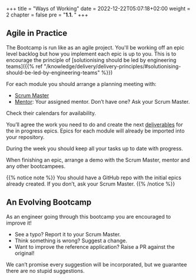 +++
title = "Ways of Working"
date = 2022-12-22T05:07:18+02:00
weight = 2
chapter = false
pre = "<b>1.1. </b>"
+++


## Agile in Practice

The Bootcamp is run like as an agile project. You'll be working off an epic level backlog but how you implement
each epic is up to you. This is to encourage the principle of [solutionising should be led by engineering teams]({{% ref "/knowledge/delivery/delivery-principles/#solutionising-should-be-led-by-engineering-teams" %}})



For each module you should arrange a planning meeting with:

* [Scrum Master](./roles.md#scrum-master)
* [Mentor](./roles.md#mentor): Your assigned mentor. Don’t have one? Ask your Scrum Master.

Check their calendars for availability.

You’ll agree the work you need to do and create the next [deliverables](./rituals-artfifacts.md#deliverable) for the in progress epics.
Epics for each module will already be imported into your repository.

During the week you should keep all your tasks up to date with progress.

When finishing an epic, arrange a demo with the Scrum Master, mentor and any other bootcampees.

{{% notice note %}}
You should have a GitHub repo with the initial epics already created. If you don’t, ask your Scrum Master.
{{% /notice %}}

## An Evolving Bootcamp

As an engineer going through this bootcamp you are encouraged to improve it!

* See a typo? Report it to your Scrum Master.
* Think something is wrong? Suggest a change.
* Want to improve the reference application? Raise a PR against the original!

We can’t promise every suggestion will be incorporated, but we guarantee there are no stupid suggestions.

